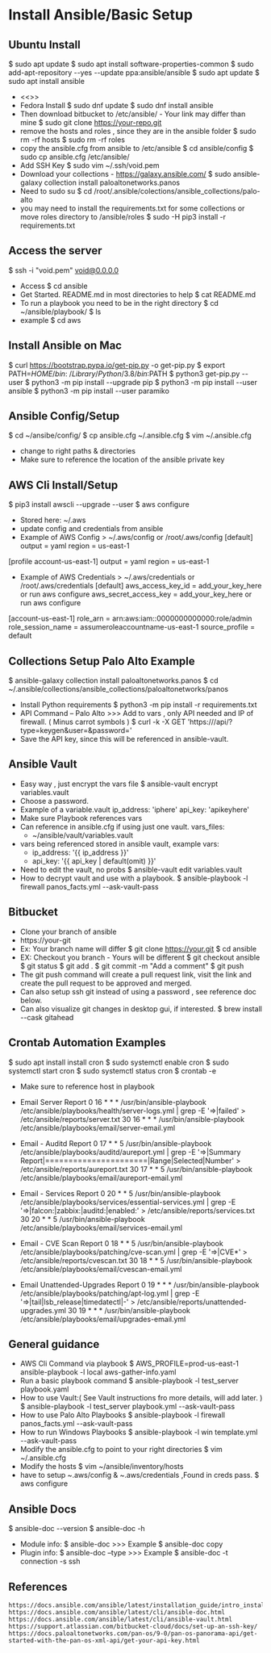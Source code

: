 Install Ansible/Basic Setup
==========================

Ubuntu Install
---------------

$ sudo apt update
$ sudo apt install software-properties-common
$ sudo add-apt-repository --yes --update ppa:ansible/ansible
$ sudo apt update
$ sudo apt install ansible
* <<<OR>>>
* Fedora Install
$ sudo dnf update
$ sudo dnf install ansible
* Then download bitbucket to /etc/ansible/ - Your link may differ than mine
$ sudo git clone https://your-repo.git
* remove the hosts and roles , since they are in the ansible folder
$ sudo rm -rf hosts
$ sudo rm -rf roles
* copy the ansible.cfg from ansible to /etc/ansible
$ cd ansible/config
$ sudo cp ansible.cfg /etc/ansible/
* Add SSH Key
$ sudo vim ~/.ssh/void.pem
* Download your collections - https://galaxy.ansible.com/ 
$ sudo ansible-galaxy collection install paloaltonetworks.panos
* Need to sudo su
$ cd /root/.ansible/colections/ansible_collections/palo-alto
* you may need to install the requirements.txt for some collections or move roles directory to /ansible/roles
$ sudo -H pip3 install -r requirements.txt

Access the server
-----------------

$ ssh -i "void.pem" void@0.0.0.0
* Access 
$ cd ansible
* Get Started. README.md in most directories to help
$ cat README.md
* To run a playbook you need to be in the right directory
$ cd ~/ansible/playbook/
$ ls
* example
$ cd aws


Install Ansible on Mac
----------------------

$ curl https://bootstrap.pypa.io/get-pip.py -o get-pip.py
$ export PATH=$HOME/bin:~/Library/Python/3.8/bin:$PATH
$ python3 get-pip.py --user
$ python3 -m pip install --upgrade pip
$ python3 -m pip install --user ansible
$ python3 -m pip install --user paramiko
 
Ansible Config/Setup
--------------------

$ cd ~/ansibe/config/
$ cp ansible.cfg ~/.ansible.cfg
$ vim ~/.ansible.cfg
* change to right paths & directories
* Make sure to reference the location of the ansible private key
 
AWS Cli Install/Setup
---------------------

$ pip3 install awscli --upgrade --user
$ aws configure
* Stored here: ~/.aws
* update config and credentials from ansible
* Example of AWS Config > ~/.aws/config or /root/.aws/config
[default]
output = yaml
region = us-east-1

[profile account-us-east-1]
output = yaml
region = us-east-1
* Example of AWS Credentials > ~/.aws/credentials or /root/.aws/credentials
[default]
aws_access_key_id = add_your_key_here or run aws configure
aws_secret_access_key = add_your_key_here or run aws configure

[account-us-east-1]
role_arn = arn:aws:iam::0000000000000:role/admin
role_session_name = assumeroleaccountname-us-east-1
source_profile = default

 
Collections Setup Palo Alto Example
----------------------------------------

$ ansible-galaxy collection install paloaltonetworks.panos
$ cd ~/.ansible/collections/ansible_collections/paloaltonetworks/panos
* Install Python requirements
$ python3 -m pip install -r requirements.txt
* API Command – Palo Alto >>> Add to vars , only API needed and IP of firewall. ( Minus carrot symbols )
$ curl -k -X GET 'https://<firewall>/api/?type=keygen&user=<username>&password=<password>'
* Save the API key, since this will be referenced in ansible-vault.
 
Ansible Vault
-------------

* Easy way , just encrypt the vars file
$ ansible-vault encrypt variables.vault
* Choose a password. 
* Example of a variable.vault
ip_address: 'iphere'
api_key: 'apikeyhere'
* Make sure Playbook references vars
* Can reference in ansible.cfg if using just one vault.
vars_files:
  - ~/ansible/vault/variables.vault
* vars being referenced stored in ansible vault, example
vars:
  - ip_address: '{{ ip_address }}'
  - api_key: '{{ api_key | default(omit) }}'
* Need to edit the vault, no probs
$ ansible-vault edit variables.vault
* How to decrypt vault and use with a playbook.
$ ansible-playbook -l firewall panos_facts.yml --ask-vault-pass
  
Bitbucket
----------

* Clone your branch of ansible
* https://your-git
* Ex: Your branch name will differ
$ git clone https://your.git
$ cd ansible
* EX: Checkout you branch - Yours will be different
$ git checkout ansible
$ git status
$ git add .
$ git commit -m "Add a comment"
$ git push
* The git push command will create a pull request link, visit the link and create the pull request to be approved and merged.
* Can also setup ssh git instead of using a password , see reference doc below.
* Can also visualize git changes in desktop gui, if interested.
$ brew install --cask gitahead

Crontab Automation Examples
----------------------------

$ sudo apt install install cron
$ sudo systemctl enable cron
$ sudo systemctl start cron
$ sudo systemctl status cron 
$ crontab -e   
* Make sure to reference host in playbook
* Email Server Report
0 16 * * * /usr/bin/ansible-playbook /etc/ansible/playbooks/health/server-logs.yml | grep -E '=>|failed' > /etc/ansible/reports/server.txt
30 16 * * * /usr/bin/ansible-playbook /etc/ansible/playbooks/email/server-email.yml

* Email - Auditd Report
0 17 * * 5 /usr/bin/ansible-playbook /etc/ansible/playbooks/auditd/aureport.yml | grep -E '=>|Summary Report|======================|Range|Selected|Number' > /etc/ansible/reports/aureport.txt 
30 17 * * 5 /usr/bin/ansible-playbook /etc/ansible/playbooks/email/aureport-email.yml 

* Email - Services Report
0 20 * * 5 /usr/bin/ansible-playbook /etc/ansible/playbooks/services/essential-services.yml | grep -E '=>|falcon:|zabbix:|auditd:|enabled:' > /etc/ansible/reports/services.txt
30 20 * * 5 /usr/bin/ansible-playbook /etc/ansible/playbooks/email/services-email.yml

* Email - CVE Scan Report 
0 18 * * 5 /usr/bin/ansible-playbook /etc/ansible/playbooks/patching/cve-scan.yml | grep -E '=>|CVE*' > /etc/ansible/reports/cvescan.txt
30 18 * * 5 /usr/bin/ansible-playbook /etc/ansible/playbooks/email/cvescan-email.yml

* Email Unattended-Upgrades Report
0 19 * * * /usr/bin/ansible-playbook /etc/ansible/playbooks/patching/apt-log.yml | grep -E '=>|tail|lsb_release|timedatectl|-' > /etc/ansible/reports/unattended-upgrades.yml
30 19 * * * /usr/bin/ansible-playbook /etc/ansible/playbooks/email/upgrades-email.yml
 
General guidance
----------------

* AWS Cli Command via playbook
$ AWS_PROFILE=prod-us-east-1 ansible-playbook -l local aws-gather-info.yaml
* Run a basic playbook command
$ ansible-playbook -l test_server playbook.yaml
* How to use Vault:( See Vault instructions fro more details, will add later. )
$ ansible-playbook -l test_server playbook.yml --ask-vault-pass 
* How to use Palo Alto Playbooks
$ ansible-playbook -l firewall panos_facts.yml --ask-vault-pass
* How to run Windows Playbooks
$ ansible-playbook -l win template.yml --ask-vault-pass
* Modify the ansible.cfg to point to your right directories
$ vim ~/.ansible.cfg
* Modify the hosts
$ vim ~/ansible/inventory/hosts
* have to setup ~.aws/config & ~.aws/credentials ,Found in creds pass.
$ aws configure
 
Ansible Docs
------------

$ ansible-doc --version
$ ansible-doc -h
* Module info:
$ ansible-doc <module name> >>> Example
$ ansible-doc copy
* Plugin info:
$ ansible-doc –type <plugin type>  >>> Example
$ ansible-doc -t connection -s ssh
 
References
----------

    https://docs.ansible.com/ansible/latest/installation_guide/intro_installation.html
    https://docs.ansible.com/ansible/latest/cli/ansible-doc.html
    https://docs.ansible.com/ansible/latest/cli/ansible-vault.html
    https://support.atlassian.com/bitbucket-cloud/docs/set-up-an-ssh-key/
    https://docs.paloaltonetworks.com/pan-os/9-0/pan-os-panorama-api/get-started-with-the-pan-os-xml-api/get-your-api-key.html

